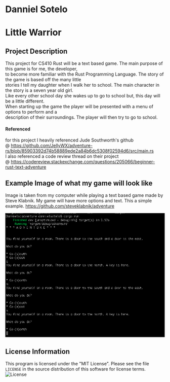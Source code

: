 # Danniel Sotelo

# Little Warrior

## Project Description
  
  This project for CS410 Rust will be a text based game. The main purpose of this game is for me, the developer,  
  to become more familiar with the Rust Programming Language. The story of the game is based off the many little  
  stories I tell my daughter when I walk her to school. The main character in the story is a seven year old girl.  
  Like every other school day she wakes up to go to school but, this day will be a little different.  
  When starting up the game the player will be presented with a menu of options to perform and a  
  description of their surroundings. The player will then try to go to school.

#### Referenced

  for this project I heavily referenced Jude Southworth's github  
  @ https://github.com/JellyWX/adventure-rs/blob/85903392d74b58889ede2a84b6dc5308f02594d6/src/main.rs  
  I also referenced a code review thread on their project   
  @ https://codereview.stackexchange.com/questions/205066/beginner-rust-text-adventure  


## Example Image of what my game will look like
  
  Image is taken from my computer while playing a text based game made by Steve Klabnik. My game will have more 
  options and text. This a simple example. https://github.com/steveklabnik/adventure


![Example](images/Example.png)

## License Information

This program is licensed under the "MIT License".  Please
see the file `LICENSE` in the source distribution of this
software for license terms.
![License](LICENSE)
